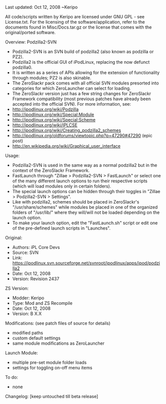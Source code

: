 Last updated: Oct 12, 2008
~Keripo

All code/scripts written by Keripo are licensed under
GNU GPL - see License.txt. For the licensing of the
software/application, refer to the documents found in
Misc/Docs.tar.gz or the license that comes with the
original/ported software.

Overview:
Podzilla2-SVN
- Podzilla2-SVN is an SVN build of podzilla2 (also known
  as podzilla or PZ2).
- Podzilla2 is the official GUI of iPodLinux, replacing
  the now defunct podzilla0.
- It is written as a series of APIs allowing for the extension
  of functionality through modules; PZ2 is also skinable.
- The ZeroSlackr pack comes with all official SVN modules
  presorted into categories for which ZeroLauncher can select
  for loading.
- The ZeroSlackr version just has a few string changes for
  ZeroSlackr Framework compatibility (most previous patches
  have already been accepted into the official SVN).
For more information, see:
- http://ipodlinux.org/wiki/Podzilla
- http://ipodlinux.org/wiki/Special:Module
- http://ipodlinux.org/wiki/Special:Scheme
- http://ipodlinux.org/wiki/IPLCSE
- http://ipodlinux.org/wiki/Creating_podzilla2_schemes
- http://ipodlinux.org/oldforums/viewtopic.php?p=47290#47290 (epic post)
- http://en.wikipedia.org/wiki/Graphical_user_interface

Usage:
- Podzilla2-SVN is used in the same way as a normal podzilla2
  but in the context of the ZeroSlackr Framework.
- FastLaunch through "Zillae > Podzilla2-SVN > FastLaunch"
  or select one of the many different launch options to run
  their respective scripts (which will load modules only
  in certain folders).
- The special launch options can be hidden through their
  toggles in "Zillae > Podzilla2-SVN > Settings".
- Like with podzilla2, schemes should be placed in ZeroSlackr's
  "/usr/share/schemes" while modules be placed in one of the
  organized folders of "/usr/lib/" where they will/will not
  be loaded depending on the launch option.
- To make your launch option, edit the "FastLaunch.sh" script
  or edit one of the pre-defined launch scripts in "Launches".


Original:
- Authors: iPL Core Devs
- Source: SVN
- Link: https://ipodlinux.svn.sourceforge.net/svnroot/ipodlinux/apps/ipod/podzilla2
- Date: Oct 12, 2008
- Version: Revision 2437

ZS Version:
- Modder: Keripo
- Type: Mod and ZS Recompile
- Date: Oct 12, 2008
- Version: B X.X

Modifications:
(see patch files of source for details)
- modified paths
- custom default settings
- same module modifications as ZeroLauncher

Launch Module:
- multiple pre-set module folder loads
- settings for toggling on-off menu items

To do:
- none

Changelog:
[keep untouched till beta release]